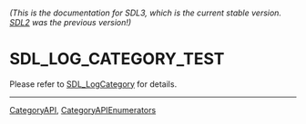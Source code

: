 ###### (This is the documentation for SDL3, which is the current stable version. [SDL2](https://wiki.libsdl.org/SDL2/) was the previous version!)
# SDL_LOG_CATEGORY_TEST

Please refer to [SDL_LogCategory](SDL_LogCategory) for details.

----
[CategoryAPI](CategoryAPI), [CategoryAPIEnumerators](CategoryAPIEnumerators)

